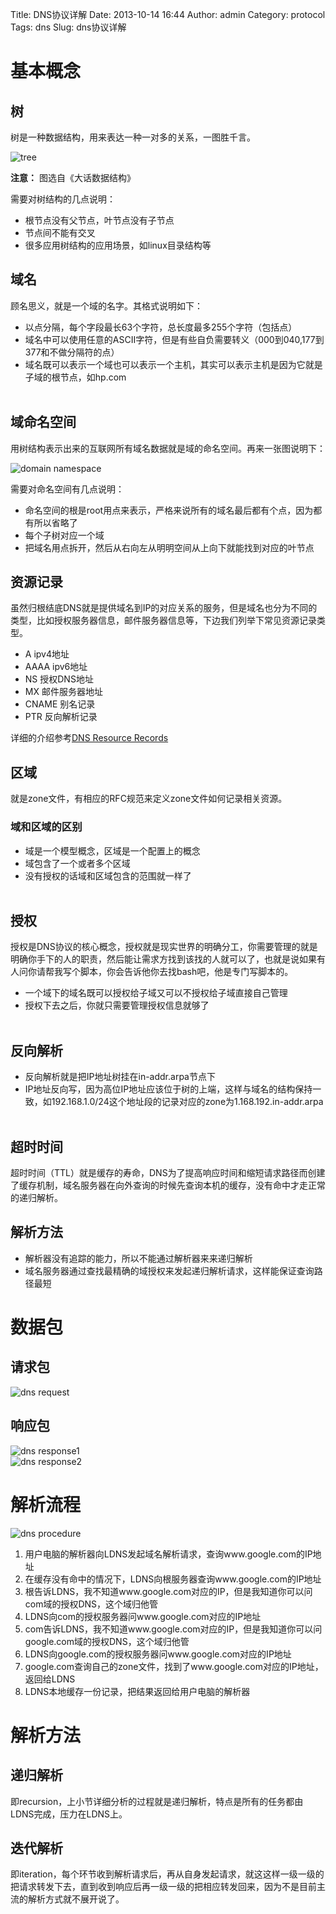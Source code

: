 Title: DNS协议详解
Date: 2013-10-14 16:44
Author: admin
Category: protocol
Tags: dns
Slug: dns协议详解

基本概念
========

树
--

树是一种数据结构，用来表达一种一对多的关系，一图胜千言。

![tree](/wp-content/uploads/2013/10/dns-tree.png)

**注意：** 图选自《大话数据结构》

需要对树结构的几点说明：

-   根节点没有父节点，叶节点没有子节点
-   节点间不能有交叉
-   很多应用树结构的应用场景，如linux目录结构等

域名
----

顾名思义，就是一个域的名字。其格式说明如下：

-   以点分隔，每个字段最长63个字符，总长度最多255个字符（包括点）
-   域名中可以使用任意的ASCII字符，但是有些自负需要转义（000到040,177到377和不做分隔符的点）​
-   域名既可以表示一个域也可以表示一个主机，其实可以表示主机是因为它就是子域的根节点，如hp.com  
    ​

域命名空间
----------

用树结构表示出来的互联网所有域名数据就是域的命名空间。再来一张图说明下：

![domain
namespace](/wp-content/uploads/2013/10/dns-model.png)

需要对命名空间有几点说明：

-   命名空间的根是root用点来表示，严格来说所有的域名最后都有个点，因为都有所以省略了
-   每个子树对应一个域
-   把域名用点拆开，然后从右向左从明明空间从上向下就能找到对应的叶节点

资源记录
--------

虽然归根结底DNS就是提供域名到IP的对应关系的服务，但是域名也分为不同的类型，比如授权服务器信息，邮件服务器信息等，下边我们列举下常见资源记录类型。

-   A ipv4地址
-   AAAA ipv6地址
-   NS 授权DNS地址
-   MX 邮件服务器地址
-   CNAME 别名记录
-   PTR 反向解析记录

详细的介绍参考[DNS Resource
Records](http://www.zytrax.com/books/dns/ch8/)

区域
----

就是zone文件，有相应的RFC规范来定义zone文件如何记录相关资源。

### 域和区域的区别

-   域是一个模型概念，区域是一个配置上的概念
-   域包含了一个或者多个区域
-   没有授权的话域和区域包含的范围就一样了  
    ​

授权
----

授权是DNS协议的核心概念，授权就是现实世界的明确分工，你需要管理的就是明确你手下的人的职责，然后能让需求方找到该找的人就可以了，也就是说如果有人问你请帮我写个脚本，你会告诉他你去找bash吧，他是专门写脚本的。

-   一个域下的域名既可以授权给子域又可以不授权给子域直接自己管理
-   授权下去之后，你就只需要管理授权信息就够了  
    ​

反向解析
--------

-   反向解析就是把IP地址树挂在in-addr.arpa节点下
-   IP地址反向写，因为高位IP地址应该位于树的上端，这样与域名的结构保持一致，如192.168.1.0/24这个地址段的记录对应的zone为1.168.192.in-addr.arpa  
    ​

超时时间
--------

超时时间（TTL）就是缓存的寿命，DNS为了提高响应时间和缩短请求路径而创建了缓存机制，域名服务器在向外查询的时候先查询本机的缓存，没有命中才走正常的递归解析。

解析方法
--------

-   解析器没有追踪的能力，所以不能通过解析器来来递归解析
-   域名服务器通过查找最精确的域授权来发起递归解析请求，这样能保证查询路径最短

数据包
======

请求包
------

![dns
request](/wp-content/uploads/2013/10/dns-query.png)

响应包
------

![dns
response1](/wp-content/uploads/2013/10/dns-response-1.png)  
![dns
response2](/wp-content/uploads/2013/10/dns-response-2.png)

解析流程
========

![dns
procedure](/wp-content/uploads/2013/10/dns-procedure.gif)

1.  用户电脑的解析器向LDNS发起域名解析请求，查询www.google.com的IP地址
2.  在缓存没有命中的情况下，LDNS向根服务器查询www.google.com的IP地址
3.  根告诉LDNS，我不知道www.google.com对应的IP，但是我知道你可以问com域的授权DNS，这个域归他管
4.  LDNS向com的授权服务器问www.google.com对应的IP地址
5.  com告诉LDNS，我不知道www.google.com对应的IP，但是我知道你可以问google.com域的授权DNS，这个域归他管
6.  LDNS向google.com的授权服务器问www.google.com对应的IP地址
7.  google.com查询自己的zone文件，找到了www.google.com对应的IP地址，返回给LDNS
8.  LDNS本地缓存一份记录，把结果返回给用户电脑的解析器

解析方法
========

递归解析
--------

即recursion，上小节详细分析的过程就是递归解析，特点是所有的任务都由LDNS完成，压力在LDNS上。

迭代解析
--------

即iteration，每个环节收到解析请求后，再从自身发起请求，就这这样一级一级的把请求转发下去，直到收到响应后再一级一级的把相应转发回来，因为不是目前主流的解析方式就不展开说了。
